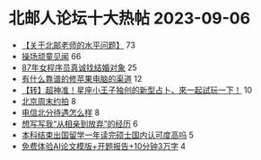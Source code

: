 # 北邮人论坛十大热帖 2023-09-06

- [【关于北邮老师的水平问题】](https://bbs.byr.cn/article/Talking/3771784) 73
- [操场顽童见闻](https://bbs.byr.cn/article/Picture/3348513) 66
- [87年女程序员真诚找结婚对象](https://bbs.byr.cn/article/Friends/2044729) 25
- [有什么靠谱的修苹果电脑的渠道](https://bbs.byr.cn/article/Notebook/183572) 12
- [【转】超神准！星座小王子独创的新型占卜、來一起試玩一下！](https://bbs.byr.cn/article/Constellations/326533) 10
- [北京周末约拍](https://bbs.byr.cn/article/Photo/276352) 8
- [电信北分待遇怎么样](https://bbs.byr.cn/article/Job/2195731) 8
- [想写写我“从相亲到放弃”的经历](https://bbs.byr.cn/article/Feeling/3186097) 6
- [本科结束出国留学一年读完硕士国内认可度高吗](https://bbs.byr.cn/article/GoAbroad/393971) 5
- [免费体验AI论文模版+开题报告+10分钟3万字](https://bbs.byr.cn/article/Entrepreneurship/30290) 4


